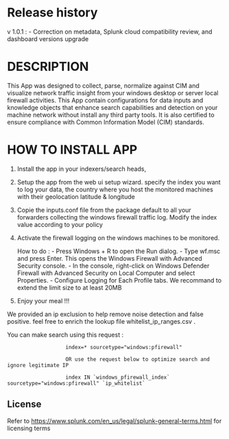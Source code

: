 # Release  history

 v 1.0.1 : - Correction on metadata, Splunk cloud compatibility review, and dashboard versions upgrade

# DESCRIPTION

This App was designed to collect, parse, normalize against CIM and visualize network traffic insight from your windows desktop or server local firewall activities.
This App contain configurations for data inputs and knowledge objects that enhance search capabilities and detection on your machine network without install any third party tools. It is also certified to ensure compliance with Common Information Model (CIM) standards.
    


# HOW TO INSTALL APP

1) Install the app in your indexers/search heads, 

2) Setup the app from the web ui setup wizard. specify the index you want to log your data, the country where you host the monitored machines with their geolocation latitude & longitude

2) Copie the inputs.conf file from the package default to all your forwarders collecting the windows firewall traffic log. Modify the index value according to your policy

3) Activate the firewall logging on the windows machines to be monitored.

 	How to do :
		  	- Press Windows + R to open the Run dialog.
			- Type wf.msc and press Enter. This opens the Windows Firewall with Advanced Security console.
			- In the console, right-click on Windows Defender Firewall with Advanced Security on Local Computer and select Properties.
			- Configure Logging for Each Profile tabs. We recommand to extend the limit size to at least 20MB


4) Enjoy your meal !!!


We provided an ip exclusion to help remove noise detection and false positive. feel free to enrich the lookup file whitelist_ip_ranges.csv .

You can make search using this request :   

					   index=* sourcetype="windows:pfirewall"
						
					   OR use the request below to optimize search and ignore legitimate IP

					   index IN `windows_pfirewall_index` sourcetype="windows:pfirewall" `ip_whitelist`
						
					   


## License

Refer to https://www.splunk.com/en_us/legal/splunk-general-terms.html for licensing terms

